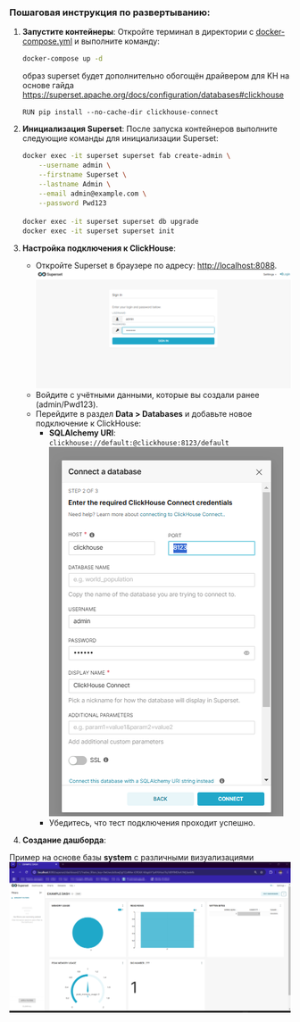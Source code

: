 ### Пошаговая инструкция по развертыванию:

1. **Запустите контейнеры**:
   Откройте терминал в директории с [docker-compose.yml](docker-compose.yml) и выполните команду:

   ```bash
   docker-compose up -d
   ```

   образ superset будет дополнительно обогощён драйвером для KH на основе гайда 
    https://superset.apache.org/docs/configuration/databases#clickhouse
    ```docker
    RUN pip install --no-cache-dir clickhouse-connect
    ```
2. **Инициализация Superset**:
   После запуска контейнеров выполните следующие команды для инициализации Superset:

   ```bash
   docker exec -it superset superset fab create-admin \
       --username admin \
       --firstname Superset \
       --lastname Admin \
       --email admin@example.com \
       --password Pwd123

   docker exec -it superset superset db upgrade
   docker exec -it superset superset init
   ```

3. **Настройка подключения к ClickHouse**:
   - Откройте Superset в браузере по адресу: [http://localhost:8088](http://localhost:8088).
   ![alt text]({F5E02237-06DD-4AAA-BAC9-FB7CF478610B}.png)
   - Войдите с учётными данными, которые вы создали ранее (admin/Pwd123).
   - Перейдите в раздел **Data > Databases** и добавьте новое подключение к ClickHouse:
     - **SQLAlchemy URI**: `clickhouse://default:@clickhouse:8123/default`
     ![alt text]({47555BF3-A724-4F13-A83B-1775C081C44A}.png)
     - Убедитесь, что тест подключения проходит успешно.

4. **Создание дашборда**:

Пример на основе базы **system** с различными визуализациями
![alt text](image.png)
